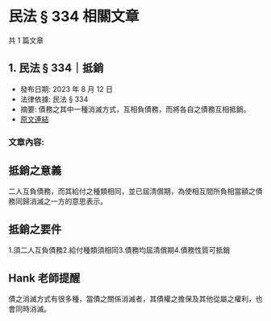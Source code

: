 # 民法 § 334 相關文章

共 1 篇文章

## 1. 民法 § 334｜抵銷

- 發布日期: 2023 年 8 月 12 日
- 法律依據: 民法 § 334
- 摘要: 債務之其中一種消滅方式，互相負債務，而將各自之債務互相抵銷。
- [原文連結](https://www.jasper-realestate.com/%e6%b0%91%e6%b3%95-334-%e6%8a%b5%e9%8a%b7/)

### 文章內容:

## 抵銷之意義

二人互負債務，而其給付之種類相同，並已屆清償期，為使相互間所負相當額之債務同歸消滅之一方的意思表示。

## 抵銷之要件

1.須二人互負債務2.給付種類須相同3.債務均屆清償期4.債務性質可抵銷

## Hank 老師提醒

債之消滅方式有很多種，當債之關係消滅者，其債權之擔保及其他從屬之權利，也會同時消滅。